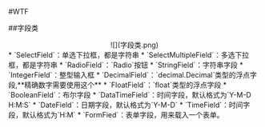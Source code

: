 #WTF

##字段类

<div align=center>
![](字段类.png)
</div>
  * `SelectField`：单选下拉框，都是字符串
  * `SelectMultipleField`：多选下拉框，都是字符串
  * `RadioField`：`Radio`按钮
  * `StringField`：字符串字段
  * `IntegerField`：整型输入框
  * `DecimalField`：`decimal.Decimal`类型的浮点字段,**精确数字需要使用这个**
  * `FloatField`：`float`类型的浮点字段
  * `BooleanField`：布尔字段
  * `DataTimeField`：时间字段，默认格式为`Y-M-D H:M:S`
  * `DateField`：日期字段，默认格式为`Y-M-D`
  * `TimeField`：时间字段，默认格式为`H:M`
  * `FormFied`：表单字段，用来载入一个表单。